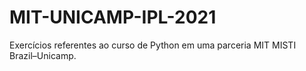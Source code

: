 # MIT-UNICAMP-IPL-2021
Exercícios referentes ao curso de Python em uma parceria MIT MISTI Brazil–Unicamp.
